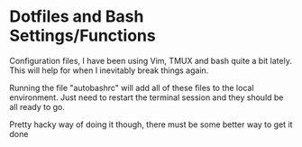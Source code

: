 # Dotfiles and Bash Settings/Functions

Configuration files, I have been using Vim, TMUX and bash quite a bit lately.
This will help for when I inevitably break things again.

Running the file "autobashrc" will add all of these files to
the local environment. Just need to restart the terminal
session and they should be all ready to go.

Pretty hacky way of doing it though, there must be some better way to get it done

